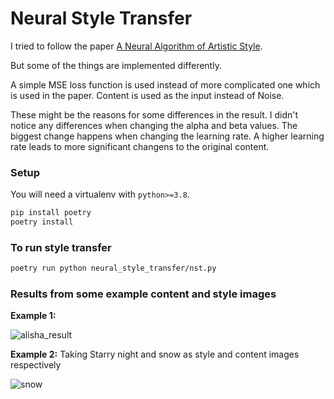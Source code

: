 # Neural Style Transfer

I tried to follow the paper [A Neural Algorithm of Artistic Style](https://arxiv.org/pdf/1508.06576v2.pdf).

But some of the things are implemented differently.

A simple MSE loss function is used instead of more complicated one which is used in the paper. 
Content is used as the input instead of Noise.

These might be the reasons for some differences in the result. 
I didn't notice any differences when changing the alpha and beta values. The biggest change happens when changing the learning rate. A higher learning rate leads to more significant changens to the original content.


### Setup
You will need a virtualenv with `python>=3.8`.

```bash
pip install poetry
poetry install
```

### To run style transfer
```bash
poetry run python neural_style_transfer/nst.py
```

### Results from some example content and style images

**Example 1:**

![alisha_result](https://user-images.githubusercontent.com/70435148/193102420-aca5866e-b305-41ab-97eb-4d70da9ba1cc.png)


**Example 2:**
Taking Starry night and snow as style and content images respectively

![snow](https://user-images.githubusercontent.com/70435148/193103028-60d481a1-1f30-469a-91fd-b91b2cb28d1b.png)
